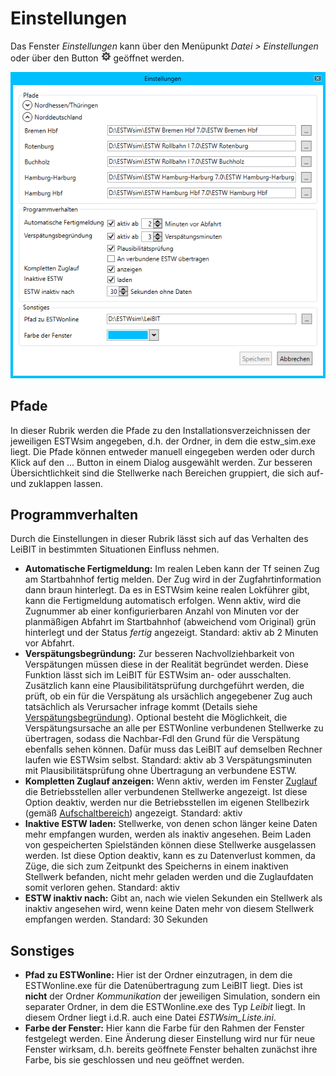 # Einstellungen

Das Fenster *Einstellungen* kann über den Menüpunkt *Datei > Einstellungen* oder über den Button ![Einstellungen Button](../Leibit.Client.WPF/Resources/Images/settings.png) geöffnet werden.

![Fenster Einstellungen](img/settings.png)

## Pfade
In dieser Rubrik werden die Pfade zu den Installationsverzeichnissen der jeweiligen ESTWsim angegeben, d.h. der Ordner, in dem die estw_sim.exe liegt. Die Pfade können entweder manuell eingegeben werden oder durch Klick auf den ... Button in einem Dialog ausgewählt werden. Zur besseren Übersichtlichkeit sind die Stellwerke nach Bereichen gruppiert, die sich auf- und zuklappen lassen.

## Programmverhalten
Durch die Einstellungen in dieser Rubrik lässt sich auf das Verhalten des LeiBIT in bestimmten Situationen Einfluss nehmen.

- **Automatische Fertigmeldung:** Im realen Leben kann der Tf seinen Zug am Startbahnhof fertig melden. Der Zug wird in der Zugfahrtinformation dann braun hinterlegt. Da es in ESTWsim keine realen Lokführer gibt, kann die Fertigmeldung automatisch erfolgen. Wenn aktiv, wird die Zugnummer ab einer konfigurierbaren Anzahl von Minuten vor der planmäßigen Abfahrt im Startbahnhof (abweichend vom Original) grün hinterlegt und der Status *fertig* angezeigt. Standard: aktiv ab 2 Minuten vor Abfahrt.
- **Verspätungsbegründung:** Zur besseren Nachvollziehbarkeit von Verspätungen müssen diese in der Realität begründet werden. Diese Funktion lässt sich im LeiBIT für ESTWsim an- oder ausschalten. Zusätzlich kann eine Plausibilitätsprüfung durchgeführt werden, die prüft, ob ein für die Verspätung als ursächlich angegebener Zug auch tatsächlich als Verursacher infrage kommt (Details siehe [Verspätungsbegründung](verspaetung.md)). Optional besteht die Möglichkeit, die Verspätungsursache an alle per ESTWonline verbundenen Stellwerke zu übertragen, sodass die Nachbar-Fdl den Grund für die Verspätung ebenfalls sehen können. Dafür muss das LeiBIT auf demselben Rechner laufen wie ESTWsim selbst. Standard: aktiv ab 3 Verspätungsminuten mit Plausibilitätsprüfung ohne Übertragung an verbundene ESTW.
- **Kompletten Zuglauf anzeigen:** Wenn aktiv, werden im Fenster [Zuglauf](zuglauf.md) die Betriebsstellen aller verbundenen Stellwerke angezeigt. Ist diese Option deaktiv, werden nur die Betriebsstellen im eigenen Stellbezirk (gemäß [Aufschaltbereich](aufschaltbereich.md)) angezeigt. Standard: aktiv
- **Inaktive ESTW laden:** Stellwerke, von denen schon länger keine Daten mehr empfangen wurden, werden als inaktiv angesehen. Beim Laden von gespeicherten Spielständen können diese Stellwerke ausgelassen werden. Ist diese Option deaktiv, kann es zu Datenverlust kommen, da Züge, die sich zum Zeitpunkt des Speicherns in einem inaktiven Stellwerk befanden, nicht mehr geladen werden und die Zuglaufdaten somit verloren gehen. Standard: aktiv
- **ESTW inaktiv nach:** Gibt an, nach wie vielen Sekunden ein Stellwerk als inaktiv angesehen wird, wenn keine Daten mehr von diesem Stellwerk empfangen werden. Standard: 30 Sekunden

## Sonstiges
- **Pfad zu ESTWonline:** Hier ist der Ordner einzutragen, in dem die ESTWonline.exe für die Datenübertragung zum LeiBIT liegt. Dies ist **nicht** der Ordner *Kommunikation* der jeweiligen Simulation, sondern ein separater Ordner, in dem die ESTWonline.exe des Typ *Leibit* liegt. In diesem Ordner liegt i.d.R. auch eine Datei *ESTWsim_Liste.ini*.
- **Farbe der Fenster:** Hier kann die Farbe für den Rahmen der Fenster festgelegt werden. Eine Änderung dieser Einstellung wird nur für neue Fenster wirksam, d.h. bereits geöffnete Fenster behalten zunächst ihre Farbe, bis sie geschlossen und neu geöffnet werden.